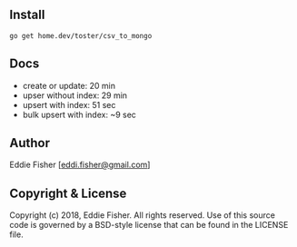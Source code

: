 [godoc.org]: http://godoc.org/home.dev/toster/csv_to_mongo "godoc.org"

## Install

    go get home.dev/toster/csv_to_mongo

## Docs

- create or update: 20 min
- upser without index: 29 min
- upsert with index: 51 sec
- bulk upsert with index: ~9 sec

## Author

Eddie Fisher [eddi.fisher@gmail.com]

## Copyright & License

Copyright (c) 2018, Eddie Fisher.
All rights reserved.
Use of this source code is governed by a BSD-style license that can be
found in the LICENSE file.
